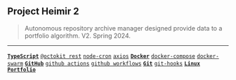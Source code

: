 ## Project Heimir 2
> Autonomous repository archive manager designed provide data to a portfolio algorithm. V2. Spring 2024.

---

[**`TypeScript`**](https://github.com/lxRbckl/lxRbckl/blob/main/TypeScript/README.md)
[`@octokit rest`](https://github.com/lxRbckl/lxRbckl/blob/main/TypeScript/@octokit-rest.md)
[`node-cron`](https://github.com/lxRbckl/lxRbckl/blob/main/TypeScript/node-cron.md)
[`axios`](https://github.com/lxRbckl/lxRbckl/blob/main/TypeScript/axios.md)
[**`Docker`**](https://github.com/lxRbckl/lxRbckl/blob/main/Docker/README.md)
[`docker-compose`](https://github.com/lxRbckl/lxRbckl/blob/main/Docker/docker-compose.md)
[`docker-swarm`](https://github.com/lxRbckl/lxRbckl/blob/main/Docker/docker-swarm.md)
[**`GitHub`**](https://github.com/lxRbckl/lxRbckl/blob/main/GitHub/README.md)
[`github actions`](https://github.com/lxRbckl/lxRbckl/blob/main/GitHub/github-actions.md)
[`github workflows`](https://github.com/lxRbckl/lxRbckl/blob/main/GitHub/github-workflows.md)
[**`Git`**](https://github.com/lxRbckl/lxRbckl/blob/main/Git/README.md)
[`git-hooks`](https://github.com/lxRbckl/lxRbckl/blob/main/GitHub/git-hooks.md)
[**`Linux`**](https://github.com/lxRbckl/lxRbckl/blob/main/Linux/README.md)
[**`Portfolio`**](https://github.com/lxRbckl/lxRbckl/blob/main/Portfolio/README.md)

#
